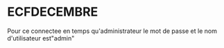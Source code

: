 # ECFDECEMBRE
Pour ce connectee en temps qu'administrateur le mot de passe et le nom d'utilisateur est"admin" 
